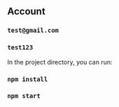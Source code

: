 ## Account

### `test@gmail.com`

### `test123`

In the project directory, you can run:

### `npm install`

### `npm start`
